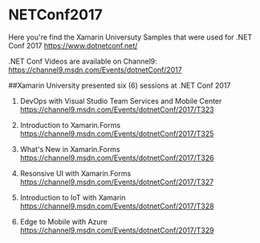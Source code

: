 # NETConf2017
Here you're find the Xamarin Universuty Samples that were used for .NET Conf 2017 https://www.dotnetconf.net/

.NET Conf Videos are available on Channel9: https://channel9.msdn.com/Events/dotnetConf/2017

##Xamarin University presented six (6) sessions at .NET Conf 2017

1. DevOps with Visual Studio Team Services and Mobile Center
https://channel9.msdn.com/Events/dotnetConf/2017/T323

2. Introduction to Xamarin.Forms
https://channel9.msdn.com/Events/dotnetConf/2017/T325 

3. What's New in Xamarin.Forms
https://channel9.msdn.com/Events/dotnetConf/2017/T326

4. Resonsive UI with Xamarin.Forms
https://channel9.msdn.com/Events/dotnetConf/2017/T327

5. Introduction to IoT with Xamarin
https://channel9.msdn.com/Events/dotnetConf/2017/T328

6. Edge to Mobile with Azure
https://channel9.msdn.com/Events/dotnetConf/2017/T329
